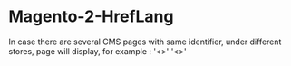 # Magento-2-HrefLang

In case there are several CMS pages with same identifier, under different stores, page will display, for example :
'<<link rel="alternate" hreflang="en-gb" href="https://magento-store-1.com/cms-page" />>'
'<<link rel="alternate" hreflang="en-us" href="https://magento-store-2.com/cms-page" />>' 
